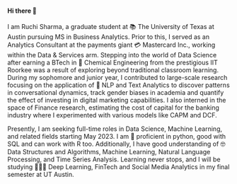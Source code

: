 #### Hi there 👋

I am Ruchi Sharma, a graduate student at 📚 The University of Texas at Austin pursuing MS in Business Analytics. Prior to this, I served as an Analytics Consultant at the payments giant 💳 Mastercard Inc., working within the Data & Services arm. Stepping into the world of Data Science after earning a BTech in 🧪 Chemical Engineering from the prestigious IIT Roorkee was a result of exploring beyond traditional classroom learning. During my sophomore and junior year, I contributed to large-scale research focusing on the application of 💬 NLP and Text Analytics to discover patterns in conversational dynamics, track gender biases in academia and quantify the effect of investing in digital marketing capabilities. I also interned in the space of Finance research, estimating the cost of capital for the banking industry where I experimented with various models like CAPM and DCF. 

Presently, I am seeking full-time roles in Data Science, Machine Learning, and related fields starting May 2023. I am 👔 proficient in python, good with SQL and can work with R too. Additionally, I have good understanding of 🤓 Data Structures and Algorithms, Machine Learning, Natural Language Processing, and Time Series Analysis. Learning never stops, and I will be studying 👩🏻‍🎓 Deep Learning, FinTech and Social Media Analytics in my final semester at UT Austin. 




<!--
**honeybadger21/honeybadger21** is a ✨ _special_ ✨ repository because its `README.md` (this file) appears on your GitHub profile.

Here are some ideas to get you started:

- 🔭 I’m currently working on ...
- 🌱 I’m currently learning ...
- 👯 I’m looking to collaborate on ...
- 🤔 I’m looking for help with ...
- 💬 Ask me about ...
- 📫 How to reach me: ...
- 😄 Pronouns: ...
- ⚡ Fun fact: ...
-->
